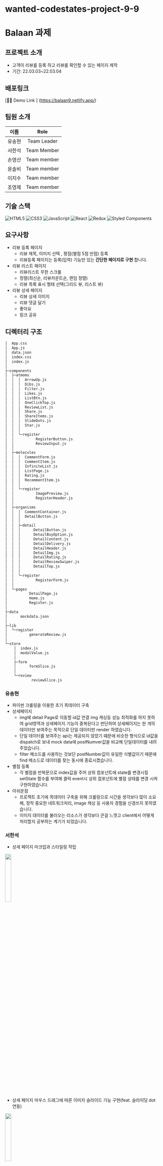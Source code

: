 # wanted-codestates-project-9-9

# Balaan 과제

## 프로젝트 소개

- 고객이 리뷰를 등록 하고 리뷰를 확인할 수 있는 페이지 제작
- 기간: 22.03.03~22.03.04

## 배포링크

[🚀💾 Demo Link ] (https://balaan9.netlify.app/)

## 팀원 소개

|  이름  |    Role     |
| :----: | :---------: |
| 유송현 | Team Leader |
| 서한석 | Team Member |
| 손영산 | Team member |
| 윤솔비 | Team member |
| 이지수 | Team member |
| 조영제 | Team member |

## 기술 스택

![HTML5](https://img.shields.io/badge/html5-%23E34F26.svg?style=for-the-badge&logo=html5&logoColor=white)
![CSS3](https://img.shields.io/badge/css3-%231572B6.svg?style=for-the-badge&logo=css3&logoColor=white)
![JavaScript](https://img.shields.io/badge/javascript-%23323330.svg?style=for-the-badge&logo=javascript&logoColor=%23F7DF1E)
![React](https://img.shields.io/badge/react-%2320232a.svg?style=for-the-badge&logo=react&logoColor=%2361DAFB)
![Redux](https://img.shields.io/badge/redux-%23593d88.svg?style=for-the-badge&logo=redux&logoColor=white)
![Styled Components](https://img.shields.io/badge/styled--components-DB7093?style=for-the-badge&logo=styled-components&logoColor=white)
<br/>

## 요구사항

- 리뷰 등록 페이지
  - 리뷰 제목, 이미지 선택 , 평점(별점 5점 만점) 등록
  - 리뷰등록 페이지는 등록(입력) 기능만 있는 **간단한 페이지로 구현** 합니다.
- 리뷰 리스트 페이지
  - 리뷰리스트 무한 스크롤
  - 정렬(최신순, 리뷰카운트순, 랜덤 정렬)
  - 리뷰 목록 표시 형태 선택(그리드 뷰, 리스트 뷰)
- 리뷰 상세 페이지
  - 리뷰 상세 이미지
  - 리뷰 댓글 달기
  - 좋아요
  - 링크 공유

## 디렉터리 구조

```bash
│  App.css
│  App.js
│  data.json
│  index.css
│  index.js
│
├─components
│  ├─atmoms
│  │  │  ArrowUp.js
│  │  │  Dibs.js
│  │  │  Filter.js
│  │  │  Likes.js
│  │  │  ListBtn.js
│  │  │  OneClickTop.js
│  │  │  ReviewList.js
│  │  │  Share.js
│  │  │  ShareItems.js
│  │  │  SlideDots.js
│  │  │  Star.js
│  │  │
│  │  └─register
│  │          RegisterButton.js
│  │          ReviewInput.js
│  │
│  ├─molecules
│  │  │  CommentForm.js
│  │  │  CommentItem.js
│  │  │  InfiniteList.js
│  │  │  ListPage.js
│  │  │  Rating.js
│  │  │  RecommentItem.js
│  │  │
│  │  └─register
│  │          ImagePreview.js
│  │          RegisterHeader.js
│  │
│  ├─organisms
│  │  │  CommentContainer.js
│  │  │  DetailButton.js
│  │  │
│  │  ├─detail
│  │  │      DetailButton.js
│  │  │      DetailBuyOption.js
│  │  │      DetailContent.js
│  │  │      DetailDelivery.js
│  │  │      DetailHeader.js
│  │  │      DetailImg.js
│  │  │      DetailRating.js
│  │  │      DetailReviewSwiper.js
│  │  │      DetailTop.js
│  │  │
│  │  └─register
│  │          RegisterForm.js
│  │
│  └─pages
│          DetailPage.js
│          Home.js
│          Register.js
│
├─data
│      mockdata.json
│
├─lib
│  └─register
│          generateReview.js
│
└─store
    │  index.js
    │  modalValue.js
    │
    ├─form
    │      formSlice.js
    │
    └─review
            reviewSlice.js
```

### 유송현
- 파이썬 크롤링을 이용한 초기 목데이터 구축
- 상세페이지
  - img에 detail Page로 이동할 id값 연결 img 캐싱등 성능 최적화를 하지 못하여 grid영역과 상세페이지 기능이 중복된다고 판단하여 상세페이지는 한 개의 데이터만 보여주는 목적으로 단일 데이터만 render 하였습니다.
  - 단일 데이터를 보여주는 api는 제공되지 않았기 떄문에 비슷한 형식으로 id값을 dispatch로 보내 mock data에 postNumver값을 비교해 단일데이터를 내려주었습니다. 
  - filter 메소드를 사용하는 것보단 postNumber값이 유일한 식별값이기 때문에 find 메소드로 데이터를 찾는 동시에 종료시켰습니다.
- 별점 등록 
  - 각 별점을 반복문으로 index값을 주어 상위 컴포넌트에 state를 변경시킬 setState 함수를 부여해 클릭 event시 상위 컴포넌트에 별점 상태를 변경 시켜 구현하였습니다.
- 아쉬운점 
  - 프로젝트 초기에 목데이터 구축을 위해 크롤링으로 시간을 생각보다 많이 소요해, 정작 중요한 네트워크처리, image 캐싱 등 사용자 경험을 신경쓰지 못하였습니다. 
  - 이미지 데이터를 불러오는 리소스가 생각보다 큰걸 느꼇고 client에서 어떻게 처리할지 공부하는 계기가 되었습니다.

### 서한석
- 상세 페이지 마크업과 스타일링 작업<br>
<p align="left"><img src="https://user-images.githubusercontent.com/87353284/157573743-18202d52-a16e-4dd1-a7b7-246f422454d8.png" width="20%"/></P>

- 상세 페이지 마우스 드래그에 따른 이미지 슬라이드 기능 구현(feat. 슬라이딩 dot 연동)<br>
<p align="left"><img src="https://user-images.githubusercontent.com/87353284/157575419-ae705da4-8c79-48fc-8aaa-81f7b20da634.gif" width="20%"/></P>

- 좋아요 버튼 구현(feat. Redux 전역저장소와 연동하여 button click에 따른 좋아요 count Number 갱신)<br>
<p align="left"><img src="https://user-images.githubusercontent.com/87353284/157575735-c6ba4893-edaa-4b38-baa4-0c9a3e41f1df.gif" width="20%"/></P>

- 공유링크 모달 구현
<p align="left"><img src="https://user-images.githubusercontent.com/87353284/157576370-3819910b-46c3-41dd-b87e-ad6311eb1376.gif" width="20%"/></P>

### 손영산

- 이미지 업로드와 이미지 미리보기 기능 구현
  - 단일 이미지 업로드의 미리보기만 구현했을 때는 하나의 이미지 데이터만 처리해주면 되었기 때문에 그렇게 복잡하지 않았지만 여러 개의 이미지에 대한 미리보기를 구현할때는 이미지 데이터를 처리해주는 과정이 복잡해서 이해가 되지 않았다.
  - MDN 문서에 `FileReader` 의 `readAsDataURL` 메서드를 사용하는 예제들을 찾아보면서 바닐라 자바스크립트로 구현된 로직을 리액트스러운 로직으로 변경해 구현
    
    ```jsx
    // MDN 다중 이미지 미리보기 예제
    function previewFiles() {
    
      var preview = document.querySelector('#preview');
      var files   = document.querySelector('input[type=file]').files;
    
      function readAndPreview(file) {
    
        // `file.name` 형태의 확장자 규칙에 주의하세요
        if ( /\.(jpe?g|png|gif)$/i.test(file.name) ) {
          var reader = new FileReader();
    
          reader.addEventListener("load", function () {
            var image = new Image();
            image.height = 100;
            image.title = file.name;
            image.src = this.result;
            preview.appendChild( image );
          }, false);
    
          reader.readAsDataURL(file);
        }
    
      }
    
      if (files) {
        [].forEach.call(files, readAndPreview);
      }
    
    }
    ```
    
    ```jsx
    // 과제에 적용한 다중 이미지 미리보기 로직
    const onLoadFile = (e) => {
        e.preventDefault();
        const { files } = e.target;
    
        function readAndPreview(file) {
          const reader = new FileReader();
    
          reader.onloadend = () => {
            const base64 = reader.result;
            if (base64) {
              setImage((prev) => [...prev, base64]);
            }
          };
          reader.onerror = (error) => {
            console.error('Error: ', error);
          };
          reader.readAsDataURL(file);
        }
    
        if (files) {
          [].forEach.call(files, readAndPreview);
          setFiles(files);
        }
      };
    ```

### 윤솔비

- 상세페이지 댓글과 대댓글 추가 구현
  - 댓글 추가: 어느 리뷰에 해당하는 댓글인지 찾기 위해 일단 `postNumber`를 받아와 `filter` 함수로 해당 리뷰를 찾아줬다. 해당 리뷰에 `action.patload.newComment`에 값을 넣어줬다.
  - 대댓글 추가: 어느 리뷰에 해당하는 대댓글인지 찾기 위해 현재 어떤 리뷰인지를 찾아 `currentReview`에 넣어주었다. 그 리뷰의 어느 댓글인지를 찾기 위해 `commentId`를 받아 `filter` 함수로 해당 대댓글을 찾아줬다. 해당 대댓글에 `action.payload.newRecomment`를 넣어줬다.

### 이지수
- 무한스크롤 구현
  - `useEffect` 부분
    - `IntersectionObsever API` 를 이용하여  Target Element가 viewport에 노출 되었는지 감시함 </br>
렌더링 된 요소 중 가장 마지막 element를 Target요소로 지정
    - target 요소가 화면에 50% 보여질 때 onIntersect 함수 시행
  - `onIntersect` 부분
    - `props`로 전달 받는 데이터를 20개씩 복사해서 화면에 렌더링 하는데(`reviews.slice(0, dataIndex.current)`) target 요소가 화면에 보일 때마다 복사하는 index를 20씩 증가 시켜서 다음 데이터가 보일 수 있게 함 `dataIndex.current += 20`

### 조영제
 - 리뷰 리스트 grid 뷰 구현
   display : grid를 사용해 구현
 - 뷰 변환 버튼 구현
   style component props를 사용해 구현함
   - 어려웠던 점 : props 사용아 낮설어 Dom 요소를 사용해 구현하였는데 팀원의 코드리뷰를 통해 style component를 이용하기로 해서 해매던 와중에 팀원분에 도움으로 구현할 수 있었다.
   - button에 tab이라는 props로 state를 전달해 boolean 값을 주어 해결하였다.
 - 정렬 기능 버튼 구현
   data에 sort를 사용해 기능 구현함
    - 어려웠던 점 : 기능 구현까지는 어렵지 않았으나 전체 페이지에서 리랜더링 되지 않는 문제점을 발견했는데 redux에 대한 이해가 부족해 결국 혼자서 완성하지 못 하였음
      redux의 필요성을 다시 느끼게 되었다.

## 실행 방법

```
npm i
npm start
```

## 커밋 컨벤션

|          | 사용 예시        |
| -------- | ---------------- |
| Feat     | 새로운 기능 추가 |
| Design   | CSS 스타일링     |
| Fix      | 버그 수정        |
| Refactor | 리팩토링         |
| Deploy   | 배포             |
| Remove   | 파일 삭제        |
